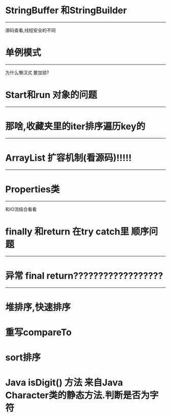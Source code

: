 

# StringBuffer 和StringBuilder

---

源码查看,线程安全的不同



# 单例模式

---

为什么懒汉式 要加锁?



# Start和run 对象的问题

-----







# 那啥,收藏夹里的iter排序遍历key的

---





# ArrayList 扩容机制(看源码)!!!!!

---





# Properties类

---

和IO流结合看看





# finally 和return 在try catch里 顺序问题

---











# 异常 final return??????????????????

___



# 堆排序,快速排序

# 重写compareTo

# sort排序

# Java isDigit() 方法 来自Java Character类的静态方法.判断是否为字符

